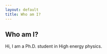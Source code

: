 ```yaml
---
layout: default
title: Who am I?
---
```

## Who am I? 
Hi, I am a Ph.D. student in High energy physics.
